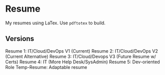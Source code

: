 # Resume

My resumes using LaTex. Use `pdftotex` to build.

## Versions

Resume 1: IT/Cloud/DevOps V1 (Current)
Resume 2: IT/Cloud/DevOps V2 (Current Alternative)
Resume 3: IT/Cloud/Devops V3 (Future Resume w/ Certs)
Resume 4: IT (More Help Desk/SysAdmin)
Resume 5: Dev-oriented Role
Temp-Resume: Adaptable resume
